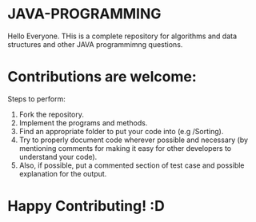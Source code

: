 # JAVA-PROGRAMMING
Hello Everyone.
THis is a complete  repository for algorithms and data structures and other JAVA programmimng questions.

# Contributions are welcome:

Steps to perform:
1. Fork the repository.
2. Implement the programs and methods.
3. Find an appropriate folder to put your code into (e.g /Sorting).
4. Try to properly document code wherever possible and necessary (by mentioning comments for making it easy for other developers to understand your code).
5. Also, if possible, put a commented section of test case and possible explanation for the output.

# Happy Contributing! :D

